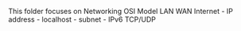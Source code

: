 This folder focuses on Networking
OSI Model
LAN
WAN
Internet
	- IP address
	- localhost
	- subnet
	- IPv6
TCP/UDP
